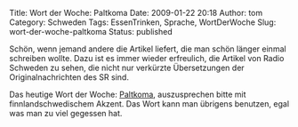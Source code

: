 Title: Wort der Woche: Paltkoma
Date: 2009-01-22 20:18
Author: tom
Category: Schweden
Tags: EssenTrinken, Sprache, WortDerWoche
Slug: wort-der-woche-paltkoma
Status: published

Schön, wenn jemand andere die Artikel liefert, die man schön länger
einmal schreiben wollte. Dazu ist es immer wieder erfreulich, die
Artikel von Radio Schweden zu sehen, die nicht nur verkürzte
Übersetzungen der Originalnachrichten des SR sind.

Das heutige Wort der Woche:
[Paltkoma](http://www.sr.se/cgi-bin/international/nyhetssidor/artikel.asp?nyheter=1&programid=2108&Artikel=2584115),
auszusprechen bitte mit finnlandschwedischem Akzent. Das Wort kann man
übrigens benutzen, egal was man zu viel gegessen hat.

